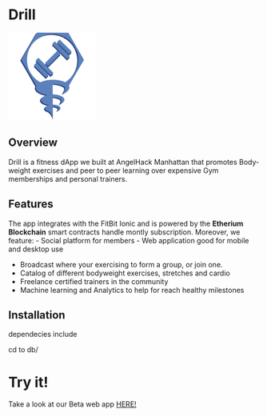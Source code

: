# Drill
![alt text](Assets/drill.png)

## Overview

Drill is a fitness dApp we built at AngelHack Manhattan that promotes Body-weight exercises and peer to peer learning over expensive Gym memberships and personal trainers.
 

## Features
The app integrates with the FitBit Ionic and is powered by the **Etherium Blockchain** smart contracts handle montly subscription. Moreover, we feature:
	- Social platform for members
	- Web application good for mobile and desktop use
  - Broadcast where your exercising to form a group, or join one.
  - Catalog of different bodyweight exercises, stretches and cardio
  - Freelance certified trainers in the community
  - Machine learning and Analytics to help for reach healthy milestones

## Installation

dependecies include 

cd to db/ 

# Try it!

Take a look at our Beta web app [HERE!](http://www..com/)
